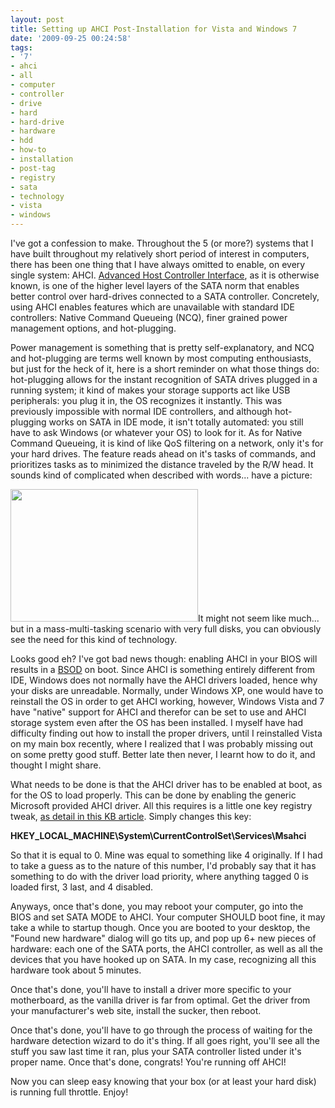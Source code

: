 ```yaml
---
layout: post
title: Setting up AHCI Post-Installation for Vista and Windows 7
date: '2009-09-25 00:24:58'
tags:
- '7'
- ahci
- all
- computer
- controller
- drive
- hard
- hard-drive
- hardware
- hdd
- how-to
- installation
- post-tag
- registry
- sata
- technology
- vista
- windows
---
```


I've got a confession to make. Throughout the 5 (or more?) systems that I have built throughout my relatively short period of interest in computers, there has been one thing that I have always omitted to enable, on every single system: AHCI. <a href="http://en.wikipedia.org/wiki/Advanced_Host_Controller_Interface">Advanced Host Controller Interface</a>, as it is otherwise known, is one of the higher level layers of the SATA norm that enables better control over hard-drives connected to a SATA controller. Concretely, using AHCI enables features which are unavailable with standard IDE controllers: Native Command Queueing (NCQ), finer grained power management options, and hot-plugging.

Power management is something that is pretty self-explanatory, and NCQ and hot-plugging are terms well known by most computing enthousiasts, but just for the heck of it, here is a short reminder on what those things do: hot-plugging allows for the instant recognition of SATA drives plugged in a running system; it kind of makes your storage supports act like USB peripherals: you plug it in, the OS recognizes it instantly. This was previously impossible with normal IDE controllers, and although hot-plugging works on SATA in IDE mode, it isn't totally automated: you still have to ask Windows (or whatever your OS) to look for it. As for Native Command Queueing, it is kind of like QoS filtering on a network, only it's for your hard drives. The feature reads ahead on it's tasks of commands, and prioritizes tasks as to minimized the distance traveled by the R/W head. It sounds kind of complicated when described with words... have a picture:

<img class="aligncenter" title="NCQ" src="http://expertester.files.wordpress.com/2008/07/300px-ncq_svg1.png" alt="" width="300" height="212" />It might not seem like much... but in a mass-multi-tasking scenario with very full disks, you can obviously see the need for this kind of technology.

Looks good eh? I've got bad news though: enabling AHCI in your BIOS will results in a <a href="http://en.wikipedia.org/wiki/Bsod">BSOD</a> on boot. Since AHCI is something entirely different from IDE, Windows does not normally have the AHCI drivers loaded, hence why your disks are unreadable. Normally, under Windows XP, one would have to reinstall the OS in order to get AHCI working, however, Windows Vista and 7 have "native" support for AHCI and therefor can be set to use and AHCI storage system even after the OS has been installed. I myself have had difficulty finding out how to install the proper drivers, until I reinstalled Vista on my main box recently, where I realized that I was probably missing out on some pretty good stuff. Better late then never, I learnt how to do it, and thought I might share.

What needs to be done is that the AHCI driver has to be enabled at boot, as for the OS to load properly. This can be done by enabling the generic Microsoft provided AHCI driver. All this requires is a little one key registry tweak, <a href="http://support.microsoft.com/kb/922976">as detail in this KB article</a>. Simply changes this key:

<strong>HKEY_LOCAL_MACHINE\System\CurrentControlSet\Services\Msahci</strong>

So that it is equal to 0. Mine was equal to something like 4 originally. If I had to take a guess as to the nature of this number, I'd probably say that it has something to do with the driver load priority, where anything tagged 0 is loaded first, 3 last, and 4 disabled.

Anyways, once that's done, you may reboot your computer, go into the BIOS and set SATA MODE to AHCI. Your computer SHOULD boot fine, it may take a while to startup though. Once you are booted to your desktop, the "Found new hardware" dialog will go tits up, and pop up 6+ new pieces of hardware: each one of the SATA ports, the AHCI controller, as well as all the devices that you have hooked up on SATA. In my case, recognizing all this hardware took about 5 minutes.

Once that's done, you'll have to install a driver more specific to your motherboard, as the vanilla driver is far from optimal. Get the driver from your manufacturer's web site, install the sucker, then reboot.

Once that's done, you'll have to go through the process of waiting for the hardware detection wizard to do it's thing. If all goes right, you'll see all the stuff you saw last time it ran, plus your SATA controller listed under it's proper name. Once that's done, congrats! You're running off AHCI!

Now you can sleep easy knowing that your box (or at least your hard disk) is running full throttle. Enjoy!